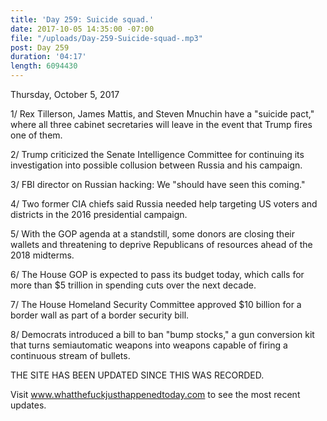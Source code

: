 ```yaml
---
title: 'Day 259: Suicide squad.'
date: 2017-10-05 14:35:00 -07:00
file: "/uploads/Day-259-Suicide-squad-.mp3"
post: Day 259
duration: '04:17'
length: 6094430
---
```


Thursday, October 5, 2017

1/ Rex Tillerson, James Mattis, and Steven Mnuchin have a "suicide pact," where all three cabinet secretaries will leave in the event that Trump fires one of them.

2/ Trump criticized the Senate Intelligence Committee for continuing its investigation into possible collusion between Russia and his campaign.

3/ FBI director on Russian hacking: We "should have seen this coming."

4/ Two former CIA chiefs said Russia needed help targeting US voters and districts in the 2016 presidential campaign.

5/ With the GOP agenda at a standstill, some donors are closing their wallets and threatening to deprive Republicans of resources ahead of the 2018 midterms.

6/ The House GOP is expected to pass its budget today, which calls for more than $5 trillion in spending cuts over the next decade.

7/ The House Homeland Security Committee approved $10 billion for a border wall as part of a border security bill.

8/ Democrats introduced a bill to ban "bump stocks," a gun conversion kit that turns semiautomatic weapons into weapons capable of firing a continuous stream of bullets.

THE SITE HAS BEEN UPDATED SINCE THIS WAS RECORDED.

Visit www.whatthefuckjusthappenedtoday.com to see the most recent updates.
